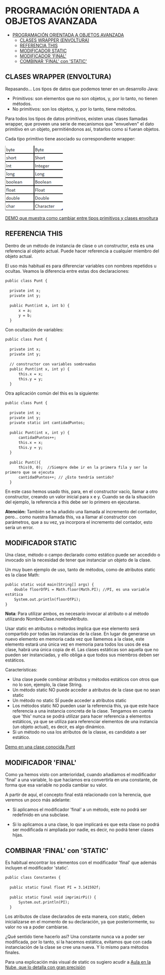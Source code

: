 # PROGRAMACIÓN ORIENTADA A OBJETOS AVANZADA

<!-- TOC -->
* [PROGRAMACIÓN ORIENTADA A OBJETOS AVANZADA](#programación-orientada-a-objetos-avanzada)
  * [CLASES WRAPPER (ENVOLTURA)](#clases-wrapper-envoltura)
  * [REFERENCIA THIS](#referencia-this)
  * [MODIFICADOR STATIC](#modificador-static)
  * [MODIFICADOR 'FINAL'](#modificador-final)
  * [COMBINAR 'FINAL' con 'STATIC'](#combinar-final-con-static)
<!-- TOC -->

## CLASES WRAPPER (ENVOLTURA)

Repasando... Los tipos de datos que podemos tener en un desarrollo Java:
- Primitivos: son elementos que no son objetos, y, por lo tanto, no tienen métodos.
- No primitivos: son los objetos, y, por lo tanto, tiene métodos.

Para todos los tipos de datos primitivos, existen unas clases llamadas wrapper, que proveen una serie de mecanismos 
que "envuelven" el dato primitivo en un objeto, permitiéndonos así, tratarlos como si fueran objetos.

Cada tipo primitivo tiene asociado su correspondiente wrapper:

![correspondencia wrappers](images/wrappers.png)

[DEMO que muestra como cambiar entre tipos primitivos y clases envoltura](DemoWrappers.java)

## REFERENCIA THIS

Dentro de un método de instancia de clase o un constructor, esta es una referencia al objeto actual. Puede hacer
referencia a cualquier miembro del objeto actual.

El uso más habitual es para diferenciar variables con nombres repetidos u ocultas. Veamos la diferencia entre estas dos declaraciones:

    public class Punt {

      private int x; 
      private int y;

      public Punt(int a, int b) { 
          x = a;
          y = b;
      }

Con ocultación de variables:

    public class Punt { 

      private int x; 
      private int y;
  
      // constructor con variables sombreadas
      public Punt(int x, int y) { 
          this.x = x;
          this.y = y;
      }

Otra aplicación común del this es la siguiente:

    public class Punt {

      private int x; 
      private int y;
      private static int cantidadPuntos;

      public Punt(int x, int y) { 
          cantidadPuntos++;
          this.x = x;
          this.y = y;
      }

      public Punt(){
          this(0, 0);  //Siempre debe ir en la primera fila y ser lo primero que se ejecuta
          cantidadPuntos++; // ¿Esto tendría sentido? 
      } 

En este caso hemos usado this, para, en el constructor vacío, llamar a otro constructor, creando un valor inicial 
para x e y.
Cuando se da la situación del ejemplo, la referencia a this debe ser lo primero en ejecutarse.

__Atención:__ También se ha añadido una llamada al incremento del contador, pero... como nuestra llamada this, va a 
llamar al constructor con parámetros, que a su vez, ya incorpora el incremento del contador, esto sería un error.

## MODIFICADOR STATIC

Una clase, método o campo declarado como estático puede ser accedido o invocado sin la necesidad de tener que instanciar un objeto de la clase. 

Un muy buen ejemplo de uso, tanto de métodos, como de atributos static es la clase Math:

    public static void main(String[] args) {
        double floorOfPi = Math.floor(Math.PI); //PI, es una variable estática
        System.out.println(floorOfPi);
    }

__Nota__: Para utilizar ambos, es necesario invocar al atributo o al método utilizando NombreClase.nombreAtributo.

Usar static en atributos o métodos implica que ese elemento será compartido por todas las instancias de la clase. En 
lugar de generarse un nuevo elemento en memoria cada vez que llamemos a la clase, este elemento estará una única vez en memoria para todos 
los usos de esa clase, habrá una única copia de él.
Las clases estáticas son aquella que no pueden ser instanciadas, y ello obliga a que todos sus miembros deben ser
estáticos.

Características:
- Una clase puede combinar atributos y métodos estáticos con otros que no lo son, ejemplo, la clase String. 
- Un método static NO puede acceder a atributos de la clase que no sean static
- Un método no static SÍ puede acceder a atributos static
- Los métodos static NO pueden usar la referencia this, ya que este hace referencia a una instancia concreta de la 
  clase. Tengamos en cuenta que 'this' nunca se podrá utilizar para hacer referencia a elementos estáticos, ya que se
  utiliza para referenciar elementos de una instancia (un objeto actual), es decir, es algo dinámico.
- Si un método no usa los atributos de la classe, es candidato a ser estático.
  
[Demo en una clase conocida Punt](Punt.java)

## MODIFICADOR 'FINAL'

Como ya hemos visto con anterioridad, cuando añadíamos el modificador 'final' a una variable, lo que hacíamos era 
convertirla en una constante, de forma que esa variable no podía cambiar su valor.

A partir de aquí, el concepto final está relacionado con la herencia, que veremos un poco más adelante:

- Si aplicamos el modificador 'final' a un método, este no podrá ser redefinido en una subclase. 

- Si lo aplicamos a una clase, lo que implicará es que esta clase no podrá ser modificada ni ampliada por nadie, es 
decir, no podrá tener clases hijas.

## COMBINAR 'FINAL' con 'STATIC'

Es habitual encontrar los elementos con el modificador 'final' que además incluyen el modificador 'static'.

    public class Constantes {

      public static final float PI = 3.141592f;

      public static final void imprimirPi() { 
          System.out.println(PI);
      }

Los atributos de clase declarados de esta manera, con static, deben inicializarse en el momento de su declaración, 
ya que posteriormente, su valor no va a poder cambiarse. 

¿Qué sentido tiene hacerlo así? Una constante nunca va a poder ser modificada, por lo tanto, si la hacemos estática, 
evitamos que con cada instanciación de la clase se cree una nueva. Y lo mismo para métodos finales.

Para una explicación más visual de static os sugiero acudir a [Aula en la Nube, que lo detalla con gran precisión](https://aulaenlanube.com/zona-programacion/java/tema-5-poo-java-programacion-orientada-objetos/curso-java-static/)
